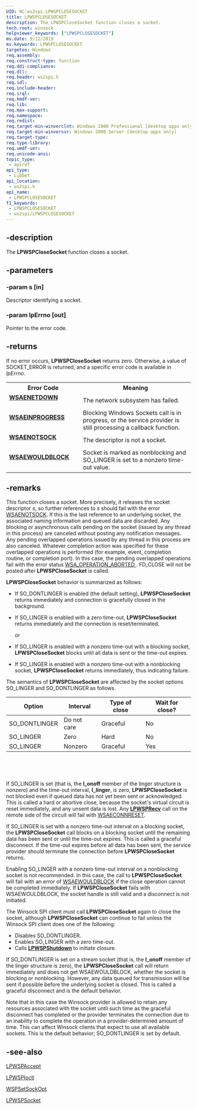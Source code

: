 ```yaml
---
UID: NC:ws2spi.LPWSPCLOSESOCKET
title: LPWSPCLOSESOCKET
description: The LPWSPCloseSocket function closes a socket.
tech.root: winsock
helpviewer_keywords: ["LPWSPCLOSESOCKET"]
ms.date: 9/12/2019
ms.keywords: LPWSPCLOSESOCKET
targetos: Windows
req.assembly: 
req.construct-type: function
req.ddi-compliance: 
req.dll: 
req.header: ws2spi.h
req.idl: 
req.include-header: 
req.irql: 
req.kmdf-ver: 
req.lib: 
req.max-support: 
req.namespace: 
req.redist: 
req.target-min-winverclnt: Windows 2000 Professional [desktop apps only]
req.target-min-winversvr: Windows 2000 Server [desktop apps only]
req.target-type: 
req.type-library: 
req.umdf-ver: 
req.unicode-ansi: 
topic_type:
 - apiref
api_type:
 - LibDef
api_location:
 - ws2spi.h
api_name:
 - LPWSPCLOSESOCKET
f1_keywords:
 - LPWSPCLOSESOCKET
 - ws2spi/LPWSPCLOSESOCKET
---
```


## -description

The **LPWSPCloseSocket** function closes a socket.

## -parameters

### -param s [in]

Descriptor identifying a socket.

### -param lpErrno [out]

Pointer to the error code.

## -returns

If no error occurs, **LPWSPCloseSocket** returns zero. Otherwise, a value of SOCKET_ERROR is returned, and a specific error code is available in <i>lpErrno</i>.

<table>
<tr>
<th> Error Code </th>
<th>Meaning</th>
</tr>

<tr>
<td width="40%">
<dl>                                              
<dt><b><a href="/windows/win32/winsock/windows-sockets-error-codes-2#WSAENETDOWN">WSAENETDOWN</a></b></dl>
</dl>
</td>
<td width="60%">
The network subsystem has failed. 
</td>
</tr>

<tr>
<td width="40%">
<dl>                                              
<dt><b><a href="/windows/win32/winsock/windows-sockets-error-codes-2#WSAEINPROGRESS">WSAEINPROGRESS</a></b></dl>
</dl>
</td>
<td width="60%">
Blocking Windows Sockets call is in progress, or the service provider is still processing a callback function.
</td>
</tr>

<tr>
<td width="40%">
<dl>                                              
<dt><b><a href="/windows/win32/winsock/windows-sockets-error-codes-2#WSAENOTSOCK">WSAENOTSOCK</a></b></dl>
</dl>
</td>
<td width="60%">
The descriptor is not a socket.
</td>
</tr>

<tr>
<td width="40%">
<dl>                                              
<dt><b><a href="/windows/win32/winsock/windows-sockets-error-codes-2#WSAEWOULDBLOCK">WSAEWOULDBLOCK</a></b></dl>
</dl>
</td>
<td width="60%">
Socket is marked as nonblocking and SO_LINGER is set to a nonzero time-out value.
</td>
</tr>
</table>

## -remarks

This function closes a socket. More precisely, it releases the socket descriptor <i>s</i>, so further references to <i>s</i> should fail with the error <a href="/windows/win32/winsock/windows-sockets-error-codes-2#WSAENOTSOCK">WSAENOTSOCK</a>. If this is the last reference to an underlying socket, the associated naming information and queued data are discarded. Any blocking or asynchronous calls pending on the socket (issued by any thread in this process) are canceled without posting any notification messages. Any pending overlapped operations issued by any thread in this process are also canceled. Whatever completion action was specified for these overlapped operations is performed (for example, event, completion routine, or completion port). In this case, the pending overlapped operations fail with the error status <a href="/windows/win32/winsock/windows-sockets-error-codes-2#wsa_operation_aborted">WSA_OPERATION_ABORTED
</a>. FD_CLOSE will not be posted after **LPWSPCloseSocket** is called.

**LPWSPCloseSocket** behavior is summarized as follows:

-   If SO_DONTLINGER is enabled (the default setting), **LPWSPCloseSocket** returns immediately and connection is gracefully closed in the background.
-   If SO_LINGER is enabled with a zero time-out, **LPWSPCloseSocket** returns immediately and the connection is reset/terminated.

    or

-   If SO_LINGER is enabled with a nonzero time-out with a blocking socket, **LPWSPCloseSocket** blocks until all data is sent or the time-out expires.
-   If SO_LINGER is enabled with a nonzero time-out with a nonblocking socket, **LPWSPCloseSocket** returns immediately, thus indicating failure.

The semantics of **LPWSPCloseSocket** are affected by the socket options SO_LINGER and SO_DONTLINGER as follows.



| Option         | Interval    | Type of close | Wait for close? |
|----------------|-------------|---------------|-----------------|
| SO_DONTLINGER | Do not care | Graceful      | No              |
| SO_LINGER     | Zero        | Hard          | No              |
| SO_LINGER     | Nonzero     | Graceful      | Yes             |



 

 

If SO_LINGER is set (that is, the **l_onoff** member of the linger structure is nonzero) and the time-out interval, **l_linger**, is zero, **LPWSPCloseSocket** is not blocked even if queued data has not yet been sent or acknowledged. This is called a hard or abortive close, because the socket's virtual circuit is reset immediately, and any unsent data is lost. Any <b><a href="/windows/win32/api/ws2spi/nc-ws2spi-lpwsprecv">LPWSPRecv</a></b> call on the remote side of the circuit will fail with <a href="/windows/win32/winsock/windows-sockets-error-codes-2#WSAECONNRESET">WSAECONNRESET</a>.

If SO_LINGER is set with a nonzero time-out interval on a blocking socket, the **LPWSPCloseSocket** call blocks on a blocking socket until the remaining data has been sent or until the time-out expires. This is called a graceful disconnect. If the time-out expires before all data has been sent, the service provider should terminate the connection before **LPWSPCloseSocket** returns.

Enabling SO_LINGER with a nonzero time-out interval on a nonblocking socket is not recommended. In this case, the call to **LPWSPCloseSocket** will fail with an error of <a href="/windows/win32/winsock/windows-sockets-error-codes-2#WSAEWOULDBLOCK">WSAEWOULDBLOCK</a> if the close operation cannot be completed immediately. If **LPWSPCloseSocket** fails with WSAEWOULDBLOCK, the socket handle is still valid and a disconnect is not initiated.

The Winsock SPI client must call **LPWSPCloseSocket** again to close the socket, although **LPWSPCloseSocket** can continue to fail unless the Winsock SPI client does one of the following:

-   Disables SO_DONTLINGER.
-   Enables SO_LINGER with a zero time-out.
-   Calls <b><a href="/windows/win32/api/ws2spi/nc-ws2spi-lpwspshutdown">LPWSPShutdown</a></b> to initiate closure.

If SO_DONTLINGER is set on a stream socket (that is, the **l_onoff** member of the linger structure is zero), the **LPWSPCloseSocket** call will return immediately and does not get WSAEWOULDBLOCK, whether the socket is blocking or nonblocking. However, any data queued for transmission will be sent if possible before the underlying socket is closed. This is called a graceful disconnect and is the default behavior.

Note that in this case the Winsock provider is allowed to retain any resources associated with the socket until such time as the graceful disconnect has completed or the provider terminates the connection due to an inability to complete the operation in a provider-determined amount of time. This can affect Winsock clients that expect to use all available sockets. This is the default behavior; SO_DONTLINGER is set by default.

## -see-also

[LPWSPAccept](nc-ws2spi-lpwspaccept.md)

<a href="/windows/win32/api/ws2spi/nc-ws2spi-lpwspioctl">LPWSPIoctl</a>

<a href="https://docs.microsoft.com/en-us/previous-versions/windows/hardware/network/ff566318(v%3dvs.85)?redirectedfrom=MSDN">WSPSetSockOpt</a>

<a href="/windows/win32/api/ws2spi/nc-ws2spi-lpwspsocket">LPWSPSocket</a>

